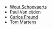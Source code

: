 - [Wout Schoovaerts](https://github.com/zwaldeck)
- [Paul Van eijden](https://github.com/paulvaneijden)
- [Carlos Freund](https://github.com/happyherp)
- [Tom Martens](https://github.com/tomsnor)